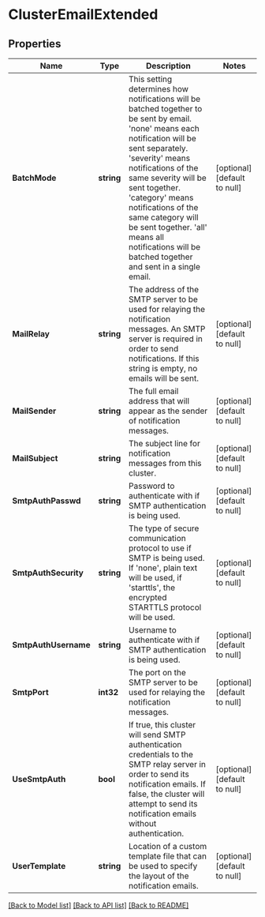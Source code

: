 # ClusterEmailExtended

## Properties
Name | Type | Description | Notes
------------ | ------------- | ------------- | -------------
**BatchMode** | **string** | This setting determines how notifications will be batched together to be sent by email.  &#39;none&#39; means each notification will be sent separately.  &#39;severity&#39; means notifications of the same severity will be sent together.  &#39;category&#39; means notifications of the same category will be sent together.  &#39;all&#39; means all notifications will be batched together and sent in a single email. | [optional] [default to null]
**MailRelay** | **string** | The address of the SMTP server to be used for relaying the notification messages.  An SMTP server is required in order to send notifications.  If this string is empty, no emails will be sent. | [optional] [default to null]
**MailSender** | **string** | The full email address that will appear as the sender of notification messages. | [optional] [default to null]
**MailSubject** | **string** | The subject line for notification messages from this cluster. | [optional] [default to null]
**SmtpAuthPasswd** | **string** | Password to authenticate with if SMTP authentication is being used. | [optional] [default to null]
**SmtpAuthSecurity** | **string** | The type of secure communication protocol to use if SMTP is being used.  If &#39;none&#39;, plain text will be used, if &#39;starttls&#39;, the encrypted STARTTLS protocol will be used. | [optional] [default to null]
**SmtpAuthUsername** | **string** | Username to authenticate with if SMTP authentication is being used. | [optional] [default to null]
**SmtpPort** | **int32** | The port on the SMTP server to be used for relaying the notification messages.   | [optional] [default to null]
**UseSmtpAuth** | **bool** | If true, this cluster will send SMTP authentication credentials to the SMTP relay server in order to send its notification emails.  If false, the cluster will attempt to send its notification emails without authentication. | [optional] [default to null]
**UserTemplate** | **string** | Location of a custom template file that can be used to specify the layout of the notification emails. | [optional] [default to null]

[[Back to Model list]](../README.md#documentation-for-models) [[Back to API list]](../README.md#documentation-for-api-endpoints) [[Back to README]](../README.md)



